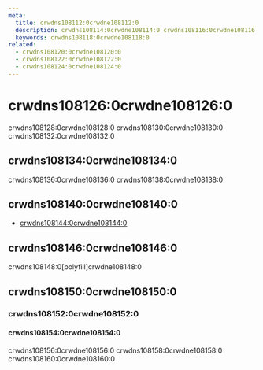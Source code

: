 ```yaml
---
meta:
  title: crwdns108112:0crwdne108112:0
  description: crwdns108114:0crwdne108114:0 crwdns108116:0crwdne108116:0
  keywords: crwdns108118:0crwdne108118:0
related:
  - crwdns108120:0crwdne108120:0
  - crwdns108122:0crwdne108122:0
  - crwdns108124:0crwdne108124:0
---
```


# crwdns108126:0crwdne108126:0

crwdns108128:0crwdne108128:0 crwdns108130:0crwdne108130:0 crwdns108132:0crwdne108132:0

<entry-ad />

## crwdns108134:0crwdne108134:0

crwdns108136:0crwdne108136:0 crwdns108138:0crwdne108138:0

<example file="v-intersect/usage" />

## crwdns108140:0crwdne108140:0

- [crwdns108144:0crwdne108144:0](crwdns108142:0crwdne108142:0)

## crwdns108146:0crwdne108146:0

<alert type="info">
  crwdns108148:0[polyfill]crwdne108148:0
</alert>

## crwdns108150:0crwdne108150:0

### crwdns108152:0crwdne108152:0

#### crwdns108154:0crwdne108154:0

crwdns108156:0crwdne108156:0 crwdns108158:0crwdne108158:0 crwdns108160:0crwdne108160:0

<example file="v-intersect/prop-options" />

<backmatter />
